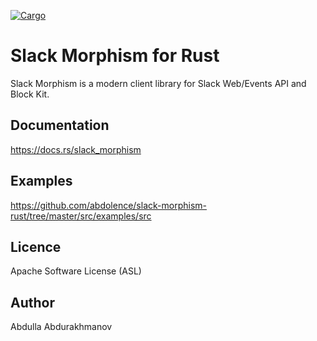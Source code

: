 [![Cargo](https://img.shields.io/crates/v/slack_morphism.svg)](https://crates.io/crates/slack_morphism)

# Slack Morphism for Rust

Slack Morphism is a modern client library for Slack Web/Events API and Block Kit.

## Documentation
https://docs.rs/slack_morphism

## Examples
https://github.com/abdolence/slack-morphism-rust/tree/master/src/examples/src

## Licence
Apache Software License (ASL)

## Author
Abdulla Abdurakhmanov
